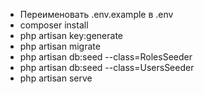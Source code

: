 - Переименовать .env.example в .env
- composer install
- php artisan key:generate
- php artisan migrate
- php artisan db:seed --class=RolesSeeder
- php artisan db:seed --class=UsersSeeder
- php artisan serve

